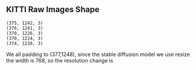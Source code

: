 ## KITTI Raw Images Shape 

```
(375, 1242, 3)  
(376, 1241, 3)  
(370, 1226, 3)  
(370, 1224, 3)  
(374, 1238, 3)
```

We all padding to (377,1248), since the stable diffusion model we use resize the width is 768, so
the resolution change is 